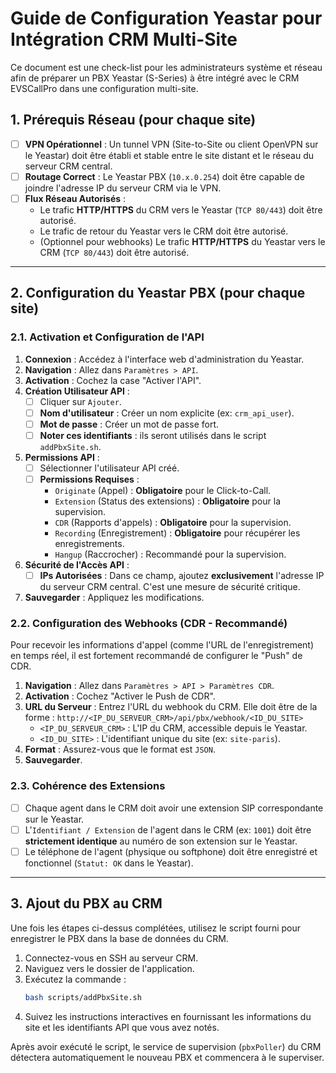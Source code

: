 # Guide de Configuration Yeastar pour Intégration CRM Multi-Site

Ce document est une check-list pour les administrateurs système et réseau afin de préparer un PBX Yeastar (S-Series) à être intégré avec le CRM EVSCallPro dans une configuration multi-site.

## 1. Prérequis Réseau (pour chaque site)

- [ ] **VPN Opérationnel** : Un tunnel VPN (Site-to-Site ou client OpenVPN sur le Yeastar) doit être établi et stable entre le site distant et le réseau du serveur CRM central.
- [ ] **Routage Correct** : Le Yeastar PBX (`10.x.0.254`) doit être capable de joindre l'adresse IP du serveur CRM via le VPN.
- [ ] **Flux Réseau Autorisés** :
  - Le trafic **HTTP/HTTPS** du CRM vers le Yeastar (`TCP 80/443`) doit être autorisé.
  - Le trafic de retour du Yeastar vers le CRM doit être autorisé.
  - (Optionnel pour webhooks) Le trafic **HTTP/HTTPS** du Yeastar vers le CRM (`TCP 80/443`) doit être autorisé.

---

## 2. Configuration du Yeastar PBX (pour chaque site)

### 2.1. Activation et Configuration de l'API

1.  **Connexion** : Accédez à l'interface web d'administration du Yeastar.
2.  **Navigation** : Allez dans `Paramètres > API`.
3.  **Activation** : Cochez la case "Activer l'API".
4.  **Création Utilisateur API** :
    - [ ] Cliquer sur `Ajouter`.
    - [ ] **Nom d'utilisateur** : Créer un nom explicite (ex: `crm_api_user`).
    - [ ] **Mot de passe** : Créer un mot de passe fort.
    - [ ] **Noter ces identifiants** : ils seront utilisés dans le script `addPbxSite.sh`.
5.  **Permissions API** :
    - [ ] Sélectionner l'utilisateur API créé.
    - [ ] **Permissions Requises** :
        - `Originate` (Appel) : **Obligatoire** pour le Click-to-Call.
        - `Extension` (Status des extensions) : **Obligatoire** pour la supervision.
        - `CDR` (Rapports d'appels) : **Obligatoire** pour la supervision.
        - `Recording` (Enregistrement) : **Obligatoire** pour récupérer les enregistrements.
        - `Hangup` (Raccrocher) : Recommandé pour la supervision.
6.  **Sécurité de l'Accès API** :
    - [ ] **IPs Autorisées** : Dans ce champ, ajoutez **exclusivement** l'adresse IP du serveur CRM central. C'est une mesure de sécurité critique.
7.  **Sauvegarder** : Appliquez les modifications.

### 2.2. Configuration des Webhooks (CDR - Recommandé)

Pour recevoir les informations d'appel (comme l'URL de l'enregistrement) en temps réel, il est fortement recommandé de configurer le "Push" de CDR.

1.  **Navigation** : Allez dans `Paramètres > API > Paramètres CDR`.
2.  **Activation** : Cochez "Activer le Push de CDR".
3.  **URL du Serveur** : Entrez l'URL du webhook du CRM. Elle doit être de la forme :
    `http://<IP_DU_SERVEUR_CRM>/api/pbx/webhook/<ID_DU_SITE>`
    - `<IP_DU_SERVEUR_CRM>` : L'IP du CRM, accessible depuis le Yeastar.
    - `<ID_DU_SITE>` : L'identifiant unique du site (ex: `site-paris`).
4.  **Format** : Assurez-vous que le format est `JSON`.
5.  **Sauvegarder**.

### 2.3. Cohérence des Extensions

- [ ] Chaque agent dans le CRM doit avoir une extension SIP correspondante sur le Yeastar.
- [ ] L'`Identifiant / Extension` de l'agent dans le CRM (ex: `1001`) doit être **strictement identique** au numéro de son extension sur le Yeastar.
- [ ] Le téléphone de l'agent (physique ou softphone) doit être enregistré et fonctionnel (`Statut: OK` dans le Yeastar).

---

## 3. Ajout du PBX au CRM

Une fois les étapes ci-dessus complétées, utilisez le script fourni pour enregistrer le PBX dans la base de données du CRM.

1.  Connectez-vous en SSH au serveur CRM.
2.  Naviguez vers le dossier de l'application.
3.  Exécutez la commande :
    ```bash
    bash scripts/addPbxSite.sh
    ```
4.  Suivez les instructions interactives en fournissant les informations du site et les identifiants API que vous avez notés.

Après avoir exécuté le script, le service de supervision (`pbxPoller`) du CRM détectera automatiquement le nouveau PBX et commencera à le superviser.
